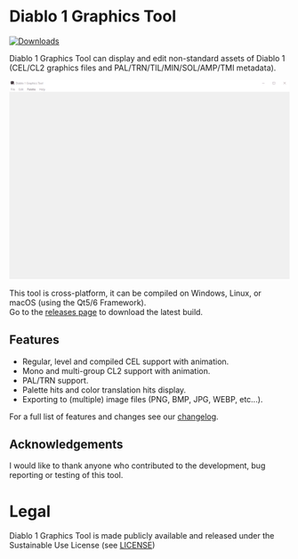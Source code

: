 # Diablo 1 Graphics Tool
[![Downloads](https://img.shields.io/github/downloads/pionere/d1-graphics-tool/total.svg)](https://github.com/pionere/d1-graphics-tool/releases)
<!--
![GitHub release (latest by date including pre-releases)](https://img.shields.io/github/v/release/pionere/d1-graphics-tool?include_prereleases)
![GitHub release (latest by date including pre-releases)](https://img.shields.io/github/downloads-pre/pionere/d1-graphics-tool/latest/total)
[![Windows-x64](https://github.com/pionere/d1-graphics-tool/actions/workflows/windows.yml/badge.svg)](https://github.com/pionere/d1-graphics-tool/actions/workflows/windows.yml)
[![Windows-x86](https://github.com/pionere/d1-graphics-tool/actions/workflows/windows-32.yml/badge.svg)](https://github.com/pionere/d1-graphics-tool/actions/workflows/windows-32.yml)
[![Linux](https://github.com/pionere/d1-graphics-tool/actions/workflows/linux.yml/badge.svg)](https://github.com/pionere/d1-graphics-tool/actions/workflows/linux.yml)
-->

Diablo 1 Graphics Tool can display and edit non-standard assets of Diablo 1 (CEL/CL2 graphics files and PAL/TRN/TIL/MIN/SOL/AMP/TMI metadata).

![Screenshot 1](/resources/demo001.gif)

This tool is cross-platform, it can be compiled on Windows, Linux, or macOS (using the Qt5/6 Framework).  
Go to the [releases page](https://github.com/pionere/d1-graphics-tool/releases) to download the latest build.

## Features
- Regular, level and compiled CEL support with animation.
- Mono and multi-group CL2 support with animation.
- PAL/TRN support.
- Palette hits and color translation hits display.
- Exporting to (multiple) image files (PNG, BMP, JPG, WEBP, etc...).

For a full list of features and changes see our [changelog](CHANGELOG.md).

## Acknowledgements
I would like to thank anyone who contributed to the development, bug reporting or testing of this tool.

# Legal

Diablo 1 Graphics Tool is made publicly available and released under the Sustainable Use License (see [LICENSE](LICENSE.md))
